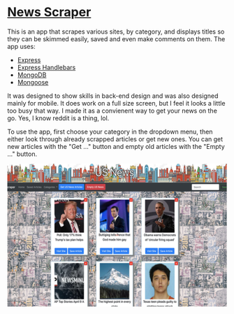 # [News Scraper](https://bacchus-scraper.herokuapp.com/)

This is an app that scrapes various sites, by category, and displays titles so they can be skimmed easily, saved and even make comments on them. The app uses:

* [Express](https://www.npmjs.com/package/express)
* [Express Handlebars](https://www.npmjs.com/package/express-handlebars)
* [MongoDB](https://www.mongodb.com/)
* [Mongoose](https://mongoosejs.com/)

It was designed to show skills in back-end design and was also designed mainly for mobile. It does work on a full size screen, but I feel it looks a little too busy that way. I made it as a convienent way to get your news on the go. Yes, I know reddit is a thing, lol.

To use the app, first choose your category in the dropdown menu, then either look through already scrapped articles or get new ones. You can get new articles with the "Get ..." button and empty old articles with the "Empty ..." button.

![News](/public/assets/images/newsScraper.jpg)
